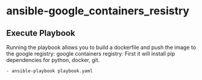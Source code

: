 # ansible-google_containers_resistry

Execute Playbook
----------------

Running the playbook allows you to build a dockerfile and push the image to the google registry: google containers registry:
First it will install pip dependencies for python, docker, git.

    - ansible-playbook playbook.yaml
